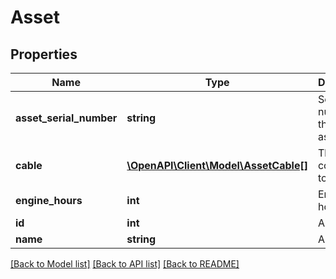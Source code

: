 # Asset

## Properties
Name | Type | Description | Notes
------------ | ------------- | ------------- | -------------
**asset_serial_number** | **string** | Serial number of the host asset | [optional] 
**cable** | [**\OpenAPI\Client\Model\AssetCable[]**](AssetCable.md) | The cable connected to the asset | [optional] 
**engine_hours** | **int** | Engine hours | [optional] 
**id** | **int** | Asset ID | 
**name** | **string** | Asset name | [optional] 

[[Back to Model list]](../README.md#documentation-for-models) [[Back to API list]](../README.md#documentation-for-api-endpoints) [[Back to README]](../README.md)



